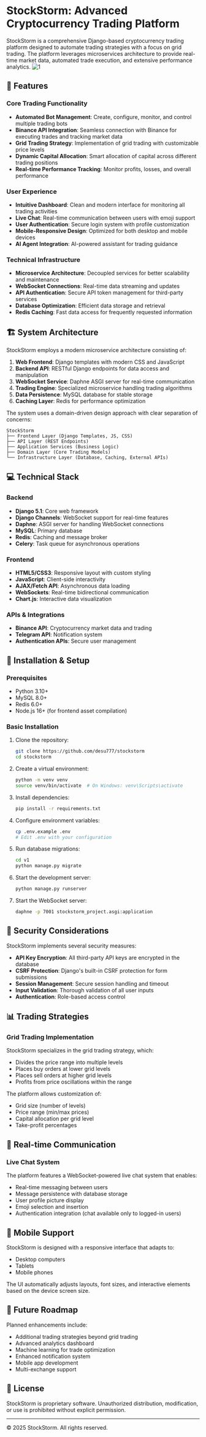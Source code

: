 # StockStorm: Advanced Cryptocurrency Trading Platform

StockStorm is a comprehensive Django-based cryptocurrency trading platform designed to automate trading strategies with a focus on grid trading. The platform leverages microservices architecture to provide real-time market data, automated trade execution, and extensive performance analytics.
![1](https://github.com/user-attachments/assets/e44a578b-4555-46d5-b969-ee94b8801a5a)



## 🚀 Features

### Core Trading Functionality
- **Automated Bot Management**: Create, configure, monitor, and control multiple trading bots
- **Binance API Integration**: Seamless connection with Binance for executing trades and tracking market data
- **Grid Trading Strategy**: Implementation of grid trading with customizable price levels
- **Dynamic Capital Allocation**: Smart allocation of capital across different trading positions
- **Real-time Performance Tracking**: Monitor profits, losses, and overall performance

### User Experience
- **Intuitive Dashboard**: Clean and modern interface for monitoring all trading activities
- **Live Chat**: Real-time communication between users with emoji support
- **User Authentication**: Secure login system with profile customization
- **Mobile-Responsive Design**: Optimized for both desktop and mobile devices
- **AI Agent Integration**: AI-powered assistant for trading guidance

### Technical Infrastructure
- **Microservice Architecture**: Decoupled services for better scalability and maintenance
- **WebSocket Connections**: Real-time data streaming and updates
- **API Authentication**: Secure API token management for third-party services
- **Database Optimization**: Efficient data storage and retrieval
- **Redis Caching**: Fast data access for frequently requested information

## 🏗️ System Architecture

StockStorm employs a modern microservice architecture consisting of:

1. **Web Frontend**: Django templates with modern CSS and JavaScript
2. **Backend API**: RESTful Django endpoints for data access and manipulation
3. **WebSocket Service**: Daphne ASGI server for real-time communication
4. **Trading Engine**: Specialized microservice handling trading algorithms
5. **Data Persistence**: MySQL database for stable storage
6. **Caching Layer**: Redis for performance optimization

The system uses a domain-driven design approach with clear separation of concerns:

```
StockStorm
├── Frontend Layer (Django Templates, JS, CSS)
├── API Layer (REST Endpoints)
├── Application Services (Business Logic)
├── Domain Layer (Core Trading Models)
└── Infrastructure Layer (Database, Caching, External APIs)
```

## 💻 Technical Stack

### Backend
- **Django 5.1**: Core web framework
- **Django Channels**: WebSocket support for real-time features
- **Daphne**: ASGI server for handling WebSocket connections
- **MySQL**: Primary database
- **Redis**: Caching and message broker
- **Celery**: Task queue for asynchronous operations

### Frontend
- **HTML5/CSS3**: Responsive layout with custom styling
- **JavaScript**: Client-side interactivity
- **AJAX/Fetch API**: Asynchronous data loading
- **WebSockets**: Real-time bidirectional communication
- **Chart.js**: Interactive data visualization

### APIs & Integrations
- **Binance API**: Cryptocurrency market data and trading
- **Telegram API**: Notification system
- **Authentication APIs**: Secure user management

## 🔧 Installation & Setup

### Prerequisites
- Python 3.10+
- MySQL 8.0+
- Redis 6.0+
- Node.js 16+ (for frontend asset compilation)

### Basic Installation
1. Clone the repository:
   ```bash
   git clone https://github.com/desu777/stockstorm
   cd stockstorm
   ```

2. Create a virtual environment:
   ```bash
   python -m venv venv
   source venv/bin/activate  # On Windows: venv\Scripts\activate
   ```

3. Install dependencies:
   ```bash
   pip install -r requirements.txt
   ```

4. Configure environment variables:
   ```bash
   cp .env.example .env
   # Edit .env with your configuration
   ```

5. Run database migrations:
   ```bash
   cd v1
   python manage.py migrate
   ```

6. Start the development server:
   ```bash
   python manage.py runserver
   ```

7. Start the WebSocket server:
   ```bash
   daphne -p 7001 stockstorm_project.asgi:application
   ```

## 🔐 Security Considerations

StockStorm implements several security measures:

- **API Key Encryption**: All third-party API keys are encrypted in the database
- **CSRF Protection**: Django's built-in CSRF protection for form submissions
- **Session Management**: Secure session handling and timeout
- **Input Validation**: Thorough validation of all user inputs
- **Authentication**: Role-based access control

## 📊 Trading Strategies

### Grid Trading Implementation
StockStorm specializes in the grid trading strategy, which:
- Divides the price range into multiple levels
- Places buy orders at lower grid levels
- Places sell orders at higher grid levels
- Profits from price oscillations within the range

The platform allows customization of:
- Grid size (number of levels)
- Price range (min/max prices)
- Capital allocation per grid level
- Take-profit percentages

## 🔄 Real-time Communication

### Live Chat System
The platform features a WebSocket-powered live chat system that enables:
- Real-time messaging between users
- Message persistence with database storage
- User profile picture display
- Emoji selection and insertion
- Authentication integration (chat available only to logged-in users)

## 📱 Mobile Support

StockStorm is designed with a responsive interface that adapts to:
- Desktop computers
- Tablets
- Mobile phones

The UI automatically adjusts layouts, font sizes, and interactive elements based on the device screen size.

## 🔮 Future Roadmap

Planned enhancements include:
- Additional trading strategies beyond grid trading
- Advanced analytics dashboard
- Machine learning for trade optimization
- Enhanced notification system
- Mobile app development
- Multi-exchange support

## 📄 License

StockStorm is proprietary software. Unauthorized distribution, modification, or use is prohibited without explicit permission.

---

© 2025 StockStorm. All rights reserved.
